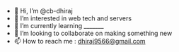 - 👋 Hi, I’m @cb-dhiraj
- 👀 I’m interested in web tech and servers
- 🌱 I’m currently learning _______
- 💞️ I’m looking to collaborate on making something new
- 📫 How to reach me : dhiraj9566@gmail.com

<!---
cb-dhiraj/cb-dhiraj is a ✨ special ✨ repository because its `README.md` (this file) appears on your GitHub profile.
You can click the Preview link to take a look at your changes.
--->
